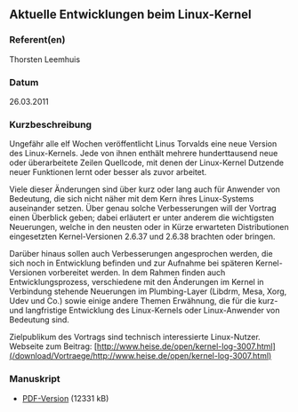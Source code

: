 
 
## Aktuelle Entwicklungen beim Linux-Kernel


### Referent(en)
 Thorsten Leemhuis

### Datum
 26.03.2011

### Kurzbeschreibung
 Ungefähr alle elf Wochen veröffentlicht Linus Torvalds eine neue Version des Linux-Kernels. Jede von ihnen enthält mehrere hunderttausend neue oder überarbeitete Zeilen Quellcode, mit denen der Linux-Kernel Dutzende neuer Funktionen lernt oder besser als zuvor arbeitet.

Viele dieser Änderungen sind über kurz oder lang auch für Anwender von Bedeutung, die sich nicht näher mit dem Kern ihres Linux-Systems auseinander setzen. Über genau solche Verbesserungen will der Vortrag einen Überblick geben; dabei erläutert er unter anderem die wichtigsten Neuerungen, welche in den neusten oder in Kürze erwarteten Distributionen eingesetzten Kernel-Versionen 2.6.37 und 2.6.38 brachten oder bringen.

Darüber hinaus sollen auch Verbesserungen angesprochen werden, die sich noch in Entwicklung befinden und zur Aufnahme bei späteren Kernel-Versionen vorbereitet werden. In dem Rahmen finden auch Entwicklungsprozess, verschiedene mit den Änderungen im Kernel in Verbindung stehende Neuerungen im Plumbing-Layer (Libdrm, Mesa, Xorg, Udev und Co.) sowie einige andere Themen Erwähnung, die für die kurz- und langfristige Entwicklung des Linux-Kernels oder Linux-Anwender von Bedeutung sind.

Zielpublikum des Vortrags sind technisch interessierte Linux-Nutzer. Webseite zum Beitrag: [http://www.heise.de/open/kernel-log-3007.html](/download/Vortraege/http://www.heise.de/open/kernel-log-3007.html)


### Manuskript

          
* [PDF-Version](/download/Vortraege/Linux_Kernel_LIT_2011.pdf) (12331 kB)
                 
      
  

